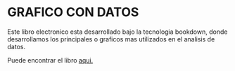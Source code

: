 # GRAFICO CON DATOS

Este libro electronico esta desarrollado bajo la tecnologia bookdown, donde desarrollamos los principales o graficos mas utilizados en el analisis de datos.

Puede encontrar el libro [aqui.](https://laspumss.github.io/GRAFICOS-CON-DATOS/)